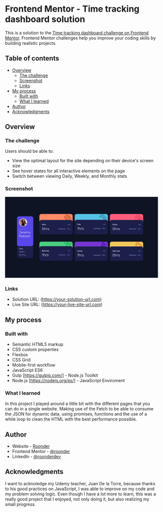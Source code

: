 # Frontend Mentor - Time tracking dashboard solution

This is a solution to the [Time tracking dashboard challenge on Frontend Mentor](https://www.frontendmentor.io/challenges/time-tracking-dashboard-UIQ7167Jw). Frontend Mentor challenges help you improve your coding skills by building realistic projects. 

## Table of contents

- [Overview](#overview)
  - [The challenge](#the-challenge)
  - [Screenshot](#screenshot)
  - [Links](#links)
- [My process](#my-process)
  - [Built with](#built-with)
  - [What I learned](#what-i-learned)
- [Author](#author)
- [Acknowledgments](#acknowledgments)

## Overview

### The challenge

Users should be able to:

- View the optimal layout for the site depending on their device's screen size
- See hover states for all interactive elements on the page
- Switch between viewing Daily, Weekly, and Monthly stats

### Screenshot

![](./screenshot.jpg)

### Links

- Solution URL: (https://your-solution-url.com)
- Live Site URL: (https://your-live-site-url.com)

## My process

### Built with

- Semantic HTML5 markup
- CSS custom properties
- Flexbox
- CSS Grid
- Mobile-first workflow
- JavaScript ES6
- Gulp [https://gulpjs.com/] - Node.js Toolkit
- Node.js [https://nodejs.org/es/] - JavaScript Enviroment

### What I learned

In this project I played around a little bit with the different pages that you can do in a single website. Making use of the Fetch to be able to consume the JSON for dynamic data, using promises, functions and the use of a while loop to clean the HTML with the best performance possible.

## Author

- Website - [Roonder](https://github.com/Roonder)
- Frontend Mentor - [@roonder](https://www.frontendmentor.io/profile/Roonder)
- LinkedIn - [@roonderdev](https://www.linkedin.com/in/roonderdev/)

## Acknowledgments

I want to acknoledge my Udemy teacher, Juan De la Torre, because thanks to his good practices on JavaScript, I was able to improve on my code and my problem solving logic. Even though I have a lot more to learn, this was a really good project that I enjoyed, not only doing it, but also realizing my small progress.
